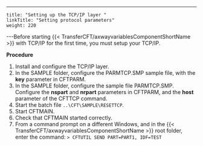 ---
    title: "Setting up the TCP/IP layer "
    linkTitle: "Setting protocol parameters"
    weight: 220
---Before starting {{< TransferCFT/axwayvariablesComponentShortName  >}} with TCP/IP for the first time, you must setup your TCP/IP.

****Procedure****

1. Install and configure
    the TCP/IP layer.
1. In the SAMPLE folder, configure
    the PARMTCP.SMP sample file, with the ****key****
    parameter in CFTPARM.
1. In the SAMPLE folder, configure
    the sample file PARMTCP.SMP. Configure the ****nspart****
    and ****nrpart**** parameters in CFTPARM,
    and the ****host**** parameter of the
    CFTTCP command.
1. Start the batch file `..\CFT\SAMPLE\RESETTCP`.
1. Start CFTMAIN.
1. Check that CFTMAIN
    started correctly.
1. From a command prompt on a different Windows, and in the {{< TransferCFT/axwayvariablesComponentShortName >}} root folder, enter the
    command: `> CFTUTIL SEND PART=PART1, IDF=TEST`

 
